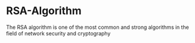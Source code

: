 # RSA-Algorithm
The RSA algorithm is one of the most common and strong algorithms in the field of network security and cryptography
